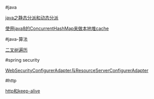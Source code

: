 

#java
<p>
<a href="https://github.com/waterlang/java-/issues/2">java之静态分派和动态分派</a>

<a href="https://github.com/waterlang/java-/issues/4">使用java8的ConcurrentHashMap来做本地堆cache</a>
<p>

#java-算法
<p>
<a href="https://github.com/waterlang/java-/issues/1">二叉树遍历 </a>
<p>
#spring security
<p>
<a href="https://www.jianshu.com/p/fe1194ca8ecdr">WebSecurityConfigurerAdapter与ResourceServerConfigurerAdapter </a>
<p>

#http
<p>
<a href="https://github.com/waterlang/java-/issues/3">http和keep-alive</a>
<p><p>
